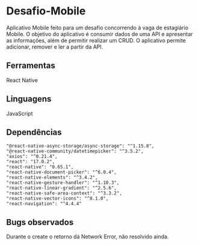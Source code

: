 # Desafio-Mobile
Aplicativo Mobile feito para um desafio concorrendo à vaga de estagiário Mobile. O objetivo do aplicativo é consumir dados de uma API e apresentar as informações, além de permitir realizar um CRUD. O aplicativo permite adicionar, remover e ler a partir da API.

## Ferramentas
React Native

## Linguagens
JavaScript

## Dependências
    "@react-native-async-storage/async-storage": "^1.15.8",
    "@react-native-community/datetimepicker": "^3.5.2",
    "axios": "^0.21.4",
    "react": "17.0.2",
    "react-native": "0.65.1",
    "react-native-document-picker": "^6.0.4",
    "react-native-elements": "^3.4.2",
    "react-native-gesture-handler": "^1.10.3",
    "react-native-linear-gradient": "^2.5.6",
    "react-native-safe-area-context": "^3.3.2",
    "react-native-vector-icons": "^8.1.0",
    "react-navigation": "^4.4.4"
    
## Bugs observados
Durante o create o retorno dá Network Error, não resolvido ainda.
